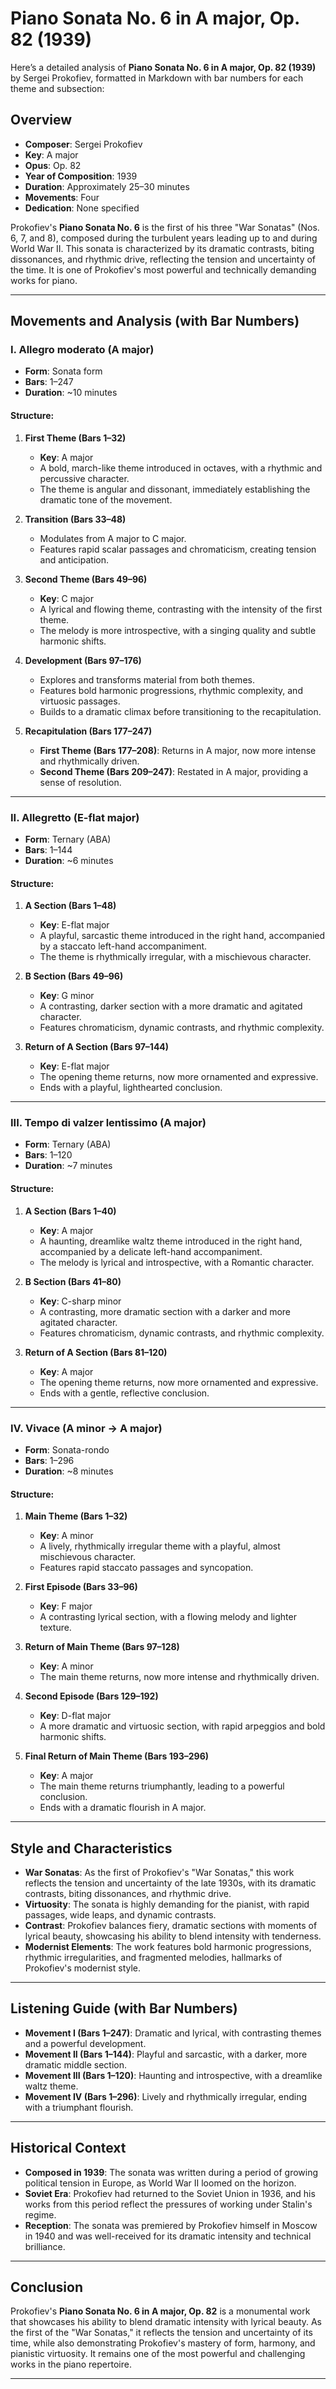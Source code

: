 # Piano Sonata No. 6 in A major, Op. 82 (1939)

Here’s a detailed analysis of **Piano Sonata No. 6 in A major, Op. 82 (1939)** by Sergei Prokofiev, formatted in Markdown with bar numbers for each theme and subsection:

## Overview

- **Composer**: Sergei Prokofiev
- **Key**: A major
- **Opus**: Op. 82
- **Year of Composition**: 1939
- **Duration**: Approximately 25–30 minutes
- **Movements**: Four
- **Dedication**: None specified

Prokofiev's **Piano Sonata No. 6** is the first of his three "War Sonatas" (Nos. 6, 7, and 8), composed during the turbulent years leading up to and during World War II. This sonata is characterized by its dramatic contrasts, biting dissonances, and rhythmic drive, reflecting the tension and uncertainty of the time. It is one of Prokofiev's most powerful and technically demanding works for piano.

---

## Movements and Analysis (with Bar Numbers)

### **I. Allegro moderato (A major)**

- **Form**: Sonata form
- **Bars**: 1–247
- **Duration**: ~10 minutes

#### Structure:

1. **First Theme (Bars 1–32)**

   - **Key**: A major
   - A bold, march-like theme introduced in octaves, with a rhythmic and percussive character.
   - The theme is angular and dissonant, immediately establishing the dramatic tone of the movement.

2. **Transition (Bars 33–48)**

   - Modulates from A major to C major.
   - Features rapid scalar passages and chromaticism, creating tension and anticipation.

3. **Second Theme (Bars 49–96)**

   - **Key**: C major
   - A lyrical and flowing theme, contrasting with the intensity of the first theme.
   - The melody is more introspective, with a singing quality and subtle harmonic shifts.

4. **Development (Bars 97–176)**

   - Explores and transforms material from both themes.
   - Features bold harmonic progressions, rhythmic complexity, and virtuosic passages.
   - Builds to a dramatic climax before transitioning to the recapitulation.

5. **Recapitulation (Bars 177–247)**
   - **First Theme (Bars 177–208)**: Returns in A major, now more intense and rhythmically driven.
   - **Second Theme (Bars 209–247)**: Restated in A major, providing a sense of resolution.

---

### **II. Allegretto (E-flat major)**

- **Form**: Ternary (ABA)
- **Bars**: 1–144
- **Duration**: ~6 minutes

#### Structure:

1. **A Section (Bars 1–48)**

   - **Key**: E-flat major
   - A playful, sarcastic theme introduced in the right hand, accompanied by a staccato left-hand accompaniment.
   - The theme is rhythmically irregular, with a mischievous character.

2. **B Section (Bars 49–96)**

   - **Key**: G minor
   - A contrasting, darker section with a more dramatic and agitated character.
   - Features chromaticism, dynamic contrasts, and rhythmic complexity.

3. **Return of A Section (Bars 97–144)**
   - **Key**: E-flat major
   - The opening theme returns, now more ornamented and expressive.
   - Ends with a playful, lighthearted conclusion.

---

### **III. Tempo di valzer lentissimo (A major)**

- **Form**: Ternary (ABA)
- **Bars**: 1–120
- **Duration**: ~7 minutes

#### Structure:

1. **A Section (Bars 1–40)**

   - **Key**: A major
   - A haunting, dreamlike waltz theme introduced in the right hand, accompanied by a delicate left-hand accompaniment.
   - The melody is lyrical and introspective, with a Romantic character.

2. **B Section (Bars 41–80)**

   - **Key**: C-sharp minor
   - A contrasting, more dramatic section with a darker and more agitated character.
   - Features chromaticism, dynamic contrasts, and rhythmic complexity.

3. **Return of A Section (Bars 81–120)**
   - **Key**: A major
   - The opening theme returns, now more ornamented and expressive.
   - Ends with a gentle, reflective conclusion.

---

### **IV. Vivace (A minor → A major)**

- **Form**: Sonata-rondo
- **Bars**: 1–296
- **Duration**: ~8 minutes

#### Structure:

1. **Main Theme (Bars 1–32)**

   - **Key**: A minor
   - A lively, rhythmically irregular theme with a playful, almost mischievous character.
   - Features rapid staccato passages and syncopation.

2. **First Episode (Bars 33–96)**

   - **Key**: F major
   - A contrasting lyrical section, with a flowing melody and lighter texture.

3. **Return of Main Theme (Bars 97–128)**

   - **Key**: A minor
   - The main theme returns, now more intense and rhythmically driven.

4. **Second Episode (Bars 129–192)**

   - **Key**: D-flat major
   - A more dramatic and virtuosic section, with rapid arpeggios and bold harmonic shifts.

5. **Final Return of Main Theme (Bars 193–296)**
   - **Key**: A major
   - The main theme returns triumphantly, leading to a powerful conclusion.
   - Ends with a dramatic flourish in A major.

---

## Style and Characteristics

- **War Sonatas**: As the first of Prokofiev's "War Sonatas," this work reflects the tension and uncertainty of the late 1930s, with its dramatic contrasts, biting dissonances, and rhythmic drive.
- **Virtuosity**: The sonata is highly demanding for the pianist, with rapid passages, wide leaps, and dynamic contrasts.
- **Contrast**: Prokofiev balances fiery, dramatic sections with moments of lyrical beauty, showcasing his ability to blend intensity with tenderness.
- **Modernist Elements**: The work features bold harmonic progressions, rhythmic irregularities, and fragmented melodies, hallmarks of Prokofiev's modernist style.

---

## Listening Guide (with Bar Numbers)

- **Movement I (Bars 1–247)**: Dramatic and lyrical, with contrasting themes and a powerful development.
- **Movement II (Bars 1–144)**: Playful and sarcastic, with a darker, more dramatic middle section.
- **Movement III (Bars 1–120)**: Haunting and introspective, with a dreamlike waltz theme.
- **Movement IV (Bars 1–296)**: Lively and rhythmically irregular, ending with a triumphant flourish.

---

## Historical Context

- **Composed in 1939**: The sonata was written during a period of growing political tension in Europe, as World War II loomed on the horizon.
- **Soviet Era**: Prokofiev had returned to the Soviet Union in 1936, and his works from this period reflect the pressures of working under Stalin's regime.
- **Reception**: The sonata was premiered by Prokofiev himself in Moscow in 1940 and was well-received for its dramatic intensity and technical brilliance.

---

## Conclusion

Prokofiev's **Piano Sonata No. 6 in A major, Op. 82** is a monumental work that showcases his ability to blend dramatic intensity with lyrical beauty. As the first of the "War Sonatas," it reflects the tension and uncertainty of its time, while also demonstrating Prokofiev's mastery of form, harmony, and pianistic virtuosity. It remains one of the most powerful and challenging works in the piano repertoire.

---
